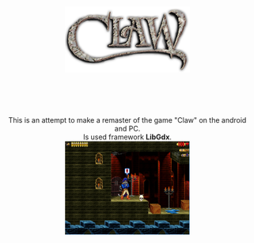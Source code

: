 

<div align="middle">
  <img src="https://github.com/Mammma/Claw-game/blob/master/android/assets/clawLogo.png?raw=true" alt="Claw" width="50%" >
  <br>
  <br><br><br><br><br>
   This is an attempt to make a remaster of the game "Claw" on the android and PC.<br>
   Is used framework <b>LibGdx</b>. 
  <br>
  
  
  
  <img src="https://github.com/Mammma/Claw-game/blob/master/android/assets/%D0%91%D0%B5%D0%B7%D1%8B%D0%BC%D1%8F%D0%BD%D0%BD%D1%8B%D0%B9.png?raw=true" alt="screen" width="50%" >  
</div>
